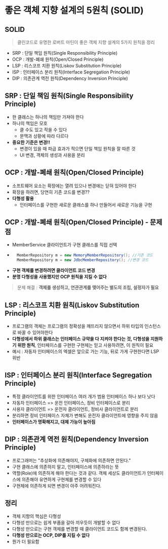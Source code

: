 # 좋은 객체 지향 설계의 5원칙 (SOLID)

## SOLID
> 클린코드로 유명한 로버트 마틴이 좋은 객체 지향 설계의 5가지 원칙을 정리

- SRP : 단일 책임 원칙(Single Responsibility Principle)
- OCP : 개발-폐쇄 원칙(Open/Closed Principle)
- LSP : 리스코프 치환 원칙(Liskov Substitution Principle)
- ISP : 인터페이스 분리 원칙(Interface Segregation Principle)
- DIP : 의존관계 역전 원칙(Dependency Inversion Principle)

## SRP : 단일 책임 원칙(Single Responsibility Principle)
- 한 클래스는 하나의 책임만 가져야 한다
- 하나의 책임은 모호
  - 클 수도 있고 작을 수 있다
  - 문맥과 상황에 따라 다르다
- **중요한 기준은 변경!!**
  - 변경이 있을 때 파급 효과가 적으면 단일 책임 원칙을 잘 따른 것
  - UI 변경, 객체의 생성과 사용을 분리


## OCP : 개발-폐쇄 원칙(Open/Closed Principle)
- 소프트웨어 요소는 확장에는 열려 있으나 변경에는 닫혀 있어야 한다
- 확장을 하려면, 당연히 기존 코드를 변경??
- **다형성 활용**
  - 인터페이스를 구현한 새로운 클래스를 하나 만들어서 새로운 기능을 구현

## OCP : 개발-폐쇄 원칙(Open/Closed Principle) - 문제점
- MemberService 클라이언트가 구현 클래스를 직접 선택
- ```java
    MemberRepository m = new MemoryMemberRepository(); //기존 코드
    MemberRepository m = new JdbcMemberRepository(); //변경 코드
  ```
- **구현 객체를 변경하려면 클라이언트 코드 변경**
- **분명 다형성을 사용했지만 OCP 원칙을 지킬 수 없다**
> 문제 해결 : **객체를 생성하고, 연관관계를 맺어주는 별도의 조립, 설정자가 필요**

## LSP : 리스코프 치환 원칙(Liskov Substitution Principle)
- 프로그램의 객체는 프로그램의 정확성을 깨뜨리지 않으면서 하위 타입의 인스턴스로 바꿀 수 있어야한다
- **다형성에서 하위 클래스는 인터페이스 규약을 다 지켜야 한다는 것, 다형성을 지원하기 위한 원칙**, 인터페이스를 구현한 구현체는 믿고 사용하려면, 이 원칙이 필요
- 예시 : 자동자 인터페이스의 엑셀은 앞으로 가는 기능, 뒤로 가게 구현한다면 LSP 위반

## ISP : 인터페이스 분리 원칙(Interface Segregation Principle)
- 특정 클라이언트를 위한 인터페이스 여러 개가 범용 인터페이스 하나 보다 낫다
- 자동차 인터페이스 => 운전 인터페이스, 정비 인터페이스로 분리
- 사용자 클라이언트 => 운전자 클라이언트, 정비사 클라이언트로 분리
- 분리하면 정비 인터페이스 자체가 변해도 운전자 클라이언트에 영향을 주지 않음
- **인터페이스가 명확해지고, 대체 가능이 높아짐**

## DIP : 의존관계 역전 원칙(Dependency Inversion Principle)
- 프로그래머는 "추상화에 의존해야지, 구체화에 의존하면 안된다."
- 구현 클래스에 의존하지 말고, 인터페이스에 의존하라는 뜻
- 역할(Role)에 의존하게 해야 한다는 것과 같다. 객체 세상도 클라이언트가 인터페이스에 의존해야 유연하게 구현체를 변경할 수 있다
- 구현체에 의존하게 되면 변경이 아주 어려워진다.

## 정리
- 객체 지향의 핵심은 다형성
- 다형성 만으로는 쉽게 부픔을 갈아 끼우듯이 개발할 수 없다
- 다형성 만으로는 구현 객체를 변경할 때 클라이언트 코드도 함께 변경된다.
- **다형성 만으로는 OCP, DIP를 지킬 수 없다**
- 뭔가 더 필요함